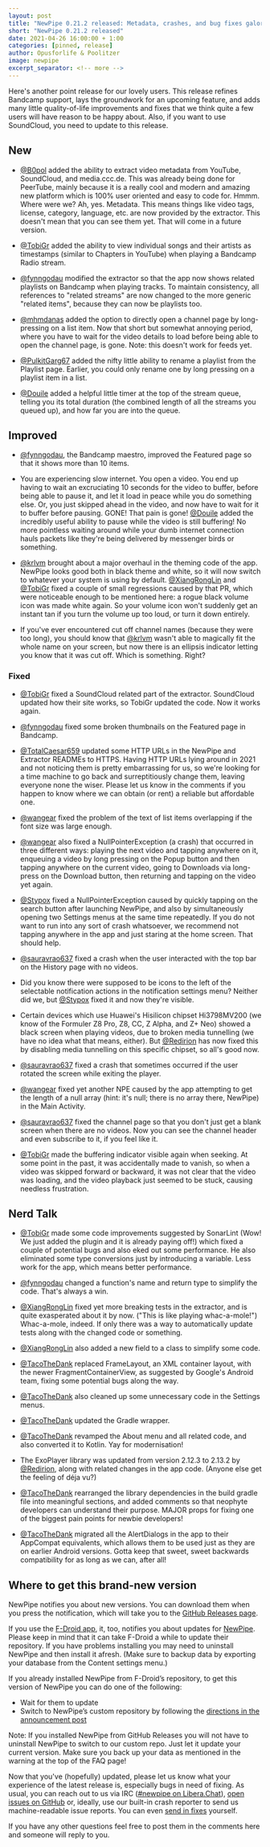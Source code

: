 ```yaml
---
layout: post
title: "NewPipe 0.21.2 released: Metadata, crashes, and bug fixes galore - SoundCloud works again too"
short: "NewPipe 0.21.2 released"
date: 2021-04-26 16:00:00 + 1:00
categories: [pinned, release]
author: Opusforlife & Poolitzer
image: newpipe
excerpt_separator: <!-- more -->
---
```


Here's another point release for our lovely users. This release refines Bandcamp support, lays the groundwork for an upcoming feature, and adds many little quality-of-life improvements and fixes that we think quite a few users will have reason to be happy about. Also, if you want to use SoundCloud, you need to update to this release.

<!-- more -->

## New

- [@B0pol](https://github.com/B0pol) added the ability to extract video metadata from YouTube, SoundCloud, and media.ccc.de. This was already being done for PeerTube, mainly because it is a really cool and modern and amazing new platform which is 100% user oriented and easy to code for. Hmmm. Where were we? Ah, yes. Metadata. This means things like video tags, license, category, language, etc. are now provided by the extractor. This doesn't mean that you can see them yet. That will come in a future version.

- [@TobiGr](https://github.com/TobiGr) added the ability to view individual songs and their artists as timestamps (similar to Chapters in YouTube) when playing a Bandcamp Radio stream.

- [@fynngodau](https://github.com/fynngodau) modified the extractor so that the app now shows related playlists on Bandcamp when playing tracks. To maintain consistency, all references to "related streams" are now changed to the more generic "related items", because they can now be playlists too.

- [@mhmdanas](https://github.com/mhmdanas) added the option to directly open a channel page by long-pressing on a list item. Now that short but somewhat annoying period, where you have to wait for the video details to load before being able to open the channel page, is gone. Note: this doesn't work for feeds yet.

- [@PulkitGarg67](https://github.com/PulkitGarg67) added the nifty little ability to rename a playlist from the Playlist page. Earlier, you could only rename one by long pressing on a playlist item in a list.

- [@Douile](https://github.com/Douile) added a helpful little timer at the top of the stream queue, telling you its total duration (the combined length of all the streams you queued up), and how far you are into the queue.

## Improved

- [@fynngodau](https://github.com/fynngodau), the Bandcamp maestro, improved the Featured page so that it shows more than 10 items.

- You are experiencing slow internet. You open a video. You end up having to wait an excruciating 10 seconds for the video to buffer, before being able to pause it, and let it load in peace while you do something else. Or, you just skipped ahead in the video, and now have to wait for it to buffer before pausing. GONE! That pain is gone! [@Douile](https://github.com/Douile) added the incredibly useful ability to pause while the video is still buffering! No more pointless waiting around while your dumb internet connection hauls packets like they're being delivered by messenger birds or something.

- [@krlvm](https://github.com/krlvm) brought about a major overhaul in the theming code of the app. NewPipe looks good both in black theme and white, so it will now switch to whatever your system is using by default. [@XiangRongLin](https://github.com/XiangRongLin) and [@TobiGr](https://github.com/TobiGr) fixed a couple of small regressions caused by that PR, which were noticeable enough to be mentioned here: a rogue black volume icon was made white again. So your volume icon won't suddenly get an instant tan if you turn the volume up too loud, or turn it down entirely.

- If you've ever encountered cut off channel names (because they were too long), you should know that [@krlvm](https://github.com/krlvm) wasn't able to magically fit the whole name on your screen, but now there is an ellipsis indicator letting you know that it was cut off. Which is something. Right?

### Fixed

- [@TobiGr](https://github.com/TobiGr) fixed a SoundCloud related part of the extractor. SoundCloud updated how their site works, so TobiGr updated the code. Now it works again.

- [@fynngodau](https://github.com/fynngodau) fixed some broken thumbnails on the Featured page in Bandcamp.

- [@TotalCaesar659](https://github.com/TotalCaesar659) updated some HTTP URLs in the NewPipe and Extractor READMEs to HTTPS. Having HTTP URLs lying around in 2021 and not noticing them is pretty embarrassing for us, so we're looking for a time machine to go back and surreptitiously change them, leaving everyone none the wiser. Please let us know in the comments if you happen to know where we can obtain (or rent) a reliable but affordable one.

- [@wangear](https://github.com/wangear) fixed the problem of the text of list items overlapping if the font size was large enough.

- [@wangear](https://github.com/wangear) also fixed a NullPointerException (a crash) that occurred in three different ways: playing the next video and tapping anywhere on it, enqueuing a video by long pressing on the Popup button and then tapping anywhere on the current video, going to Downloads via long-press on the Download button, then returning and tapping on the video yet again.

- [@Stypox](https://github.com/Stypox) fixed a NullPointerException caused by quickly tapping on the search button after launching NewPipe, and also by simultaneously opening two Settings menus at the same time repeatedly. If you do not want to run into any sort of crash whatsoever, we recommend not tapping anywhere in the app and just staring at the home screen. That should help.

- [@sauravrao637](https://github.com/sauravrao637) fixed a crash when the user interacted with the top bar on the History page with no videos.

- Did you know there were supposed to be icons to the left of the selectable notification actions in the notification settings menu? Neither did we, but [@Stypox](https://github.com/Stypox) fixed it and now they're visible.

- Certain devices which use Huawei's Hisilicon chipset Hi3798MV200 (we know of the Formuler Z8 Pro, Z8, CC, Z Alpha, and Z+ Neo) showed a black screen when playing videos, due to broken media tunnelling (we have no idea what that means, either). But [@Redirion](https://github.com/Redirion) has now fixed this by disabling media tunnelling on this specific chipset, so all's good now.

- [@sauravrao637](https://github.com/sauravrao637) fixed a crash that sometimes occurred if the user rotated the screen while exiting the player.

- [@wangear](https://github.com/wangear) fixed yet another NPE caused by the app attempting to get the length of a null array (hint: it's null; there is no array there, NewPipe) in the Main Activity.

- [@sauravrao637](https://github.com/sauravrao637) fixed the channel page so that you don't just get a blank screen when there are no videos. Now you can see the channel header and even subscribe to it, if you feel like it.

- [@TobiGr](https://github.com/TobiGr) made the buffering indicator visible again when seeking. At some point in the past, it was accidentally made to vanish, so when a video was skipped forward or backward, it was not clear that the video was loading, and the video playback just seemed to be stuck, causing needless frustration.

## Nerd Talk

- [@TobiGr](https://github.com/TobiGr) made some code improvements suggested by SonarLint (Wow! We just added the plugin and it is already paying off!) which fixed a couple of potential bugs and also eked out some performance. He also eliminated some type conversions just by introducing a variable. Less work for the app, which means better performance.

- [@fynngodau](https://github.com/fynngodau) changed a function's name and return type to simplify the code. That's always a win.

- [@XiangRongLin](https://github.com/XiangRongLin) fixed yet more breaking tests in the extractor, and is quite exasperated about it by now. ("This is like playing whac-a-mole!") Whac-a-mole, indeed. If only there was a way to automatically update tests along with the changed code or something.

- [@XiangRongLin](https://github.com/XiangRongLin) also added a new field to a class to simplify some code.

- [@TacoTheDank](https://github.com/TacoTheDank) replaced FrameLayout, an XML container layout, with the newer FragmentContainerView, as suggested by Google's Android team, fixing some potential bugs along the way.

- [@TacoTheDank](https://github.com/TacoTheDank) also cleaned up some unnecessary code in the Settings menus.

- [@TacoTheDank](https://github.com/TacoTheDank) updated the Gradle wrapper.

- [@TacoTheDank](https://github.com/TacoTheDank) revamped the About menu and all related code, and also converted it to Kotlin. Yay for modernisation!

- The ExoPlayer library was updated from version 2.12.3 to 2.13.2 by [@Redirion](https://github.com/Redirion), along with related changes in the app code. (Anyone else get the feeling of déja vu?)

- [@TacoTheDank](https://github.com/TacoTheDank) rearranged the library dependencies in the build gradle file into meaningful sections, and added comments so that neophyte developers can understand their purpose. MAJOR props for fixing one of the biggest pain points for newbie developers!

- [@TacoTheDank](https://github.com/TacoTheDank) migrated all the AlertDialogs in the app to their AppCompat equivalents, which allows them to be used just as they are on earlier Android versions. Gotta keep that sweet, sweet backwards compatibility for as long as we can, after all!

## Where to get this brand-new version

NewPipe notifies you about new versions. You can download them when you press the notification, which will take you to the [GitHub Releases page](https://github.com/TeamNewPipe/NewPipe/releases).

If you use the [F-Droid app](https://f-droid.org/), it, too, notifies you about updates for [NewPipe](https://f-droid.org/packages/org.schabi.newpipe/).
Please keep in mind that it can take F-Droid a while to update their repository. If you have problems installing you may need to uninstall NewPipe and then install it afresh. (Make sure to backup data by exporting your database from the Content settings menu.)

If you already installed NewPipe from F-Droid’s repository, to get this version of NewPipe you can do one of the following:

* Wait for them to update
* Switch to NewPipe’s custom repository by following the [directions in the announcement post](https://newpipe.net/blog/announcement/f-droid/pinned/f-droid-repo/)

Note: If you installed NewPipe from GitHub Releases you will not have to uninstall NewPipe to switch to our custom repo. Just let it update your current version.
Make sure you back up your data as mentioned in the warning at the top of the FAQ page!

Now that you've (hopefully) updated, please let us know what your experience of the latest release is, especially bugs in need of fixing. As usual, you can reach out to us via IRC ([#newpipe on Libera.Chat](https://web.libera.chat/#newpipe)), [open issues on GitHub](https://github.com/TeamNewPipe/NewPipe/issues/new) or, ideally, use our built-in crash reporter to send us machine-readable issue reports. You can even [send in fixes](https://github.com/TeamNewPipe/NewPipe/blob/dev/.github/CONTRIBUTING.md#bug-fixing) yourself.

If you have any other questions feel free to post them in the comments here and someone will reply to you.

